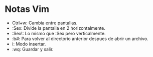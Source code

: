 # Notas Vim

- Ctrl+w: Cambia entre pantallas.
- :Sex: Divide la pantalla en 2 horizontalmente.
- :Sex!: Lo mismo que :Sex pero verticalmente.
- :b#: Para volver al directorio anterior despues de abrir un archivo.
- i: Modo insertar.
- :wq: Guardar y salir.

